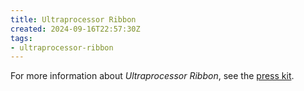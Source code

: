 ```yaml
---
title: Ultraprocessor Ribbon
created: 2024-09-16T22:57:30Z
tags:
- ultraprocessor-ribbon
---
```


For more information about _Ultraprocessor Ribbon_, see the [press kit](../press-kits/ultraprocessor-ribbon.md).
